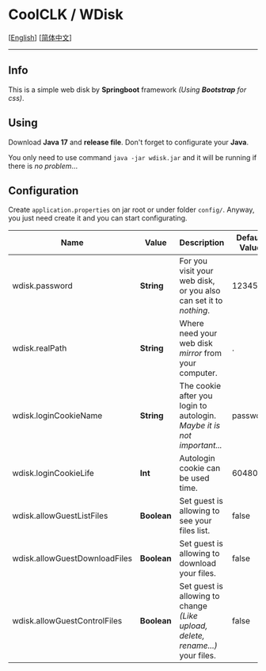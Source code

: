 # CoolCLK / WDisk

\[[English](README.md)] \[[简体中文](README_zh-CN.md)]

---

## Info

This is a simple web disk by **Springboot** framework _(Using **Bootstrap** for css)_.

## Using

Download **Java 17** and **release file**. Don't forget to configurate your **Java**.

You only need to use command `java -jar wdisk.jar` and it will be running if there is _no problem_...

## Configuration

Create `application.properties` on jar root or under folder `config/`. Anyway, you just need create it and you can start configurating.

| Name                          | Value       | Description                                                                    | Default Value |
|-------------------------------|-------------|--------------------------------------------------------------------------------|---------------|
| wdisk.password                | **String**  | For you visit your web disk, or you also can set it to _nothing_.              | 123456        |
| wdisk.realPath                | **String**  | Where need your web disk _mirror_ from your computer.                          | .             |
| wdisk.loginCookieName         | **String**  | The cookie after you login to autologin. _Maybe it is not important..._        | password      |
| wdisk.loginCookieLife         | **Int**     | Autologin cookie can be used time.                                             | 604800        |
| wdisk.allowGuestListFiles     | **Boolean** | Set guest is allowing to see your files list.                                  | false         |
| wdisk.allowGuestDownloadFiles | **Boolean** | Set guest is allowing to download your files.                                  | false         |
| wdisk.allowGuestControlFiles  | **Boolean** | Set guest is allowing to change _(Like upload, delete, rename...)_ your files. | false         |
